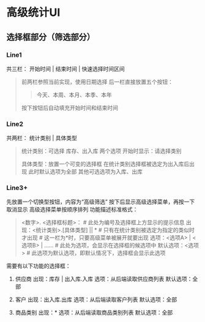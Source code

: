 #  高级统计UI

## 选择框部分（筛选部分）

### Line1
共三栏：
开始时间 | 结束时间 | 快速选择时间区间
> 前两栏参照当前实现，使用日期选择
> 后一栏直接放置五个按钮：
>
> >今天、本周、本月、本季、本年
>
> 按下按钮后自动填充开始时间和结束时间

### Line2
共两栏：
统计类别 | 具体类型
> 统计类别：可选择 库存、出入库 两个选项
> 开始时显示：请选择类别
>
> 具体类型：放置一个可变的选择框
> 在统计类别选择框被选定为出入库后出现
> 此时默认选项为全部
> 其他可选选项为入库、出库

### Line3+
先放置一个切换型按钮，内容为“高级筛选”
按下后显示高级选择菜单，再按一下取消显示
高级选择菜单按顺序排列
功能描述标准格式：
> <数字>. <选择框标题>：
> \# 此处为编号及选择框上方显示的提示信息
> 出现：<统计类别>.[具体类型] || *
> \# 只有在统计类别被选定为指定的类似时才出现
> \# 这一栏为*时，只要高级菜单被展开就要出现
> 选项：<选项A> | <选项B> | ……
> \# 此处为选项，会显示在选择框的候选项中
> 默认选项：<选项>
> \# 此选项为默认选项，即默认情况下，选择框会显示此选项

需要有以下功能的选择框：

1. 供应商
出现：库存 | 出入库.入库
选项：从后端读取供应商列表
默认选项：全部

2. 客户
出现：出入库.出库
选项：从后端读取客户列表
默认选项：全部

3. 商品类别
出现：*
选项：从后端读取商品类别列表
默认选项：全部
